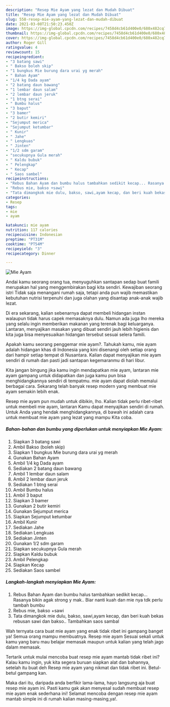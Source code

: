 ```yaml
---
description: "Resep Mie Ayam yang lezat dan Mudah Dibuat"
title: "Resep Mie Ayam yang lezat dan Mudah Dibuat"
slug: 558-resep-mie-ayam-yang-lezat-dan-mudah-dibuat
date: 2021-03-08T21:50:23.450Z
image: https://img-global.cpcdn.com/recipes/7458d4cb61d400e0/680x482cq70/mie-ayam-foto-resep-utama.jpg
thumbnail: https://img-global.cpcdn.com/recipes/7458d4cb61d400e0/680x482cq70/mie-ayam-foto-resep-utama.jpg
cover: https://img-global.cpcdn.com/recipes/7458d4cb61d400e0/680x482cq70/mie-ayam-foto-resep-utama.jpg
author: Roger Gill
ratingvalue: 4
reviewcount: 15
recipeingredient:
- "3 batang sawi"
- " Bakso boleh skip"
- "1 bungkus Mie burung dara urai yg merah"
- " Bahan Ayam"
- "1/4 kg Dada ayam"
- "2 batang daun bawang"
- "1 lembar daun salam"
- "2 lembar daun jeruk"
- "1 btng serai"
- " Bumbu halus"
- "3 baput"
- "3 bamer"
- "2 butir kemiri"
- "Sejumput merica"
- "Sejumput ketumbar"
- " Kunir"
- " Jahe"
- " Lengkuas"
- " Jinten"
- "1/2 sdm garam"
- "secukupnya Gula merah"
- " Kaldu bubuk"
- " Pelengkap"
- " Kecap"
- " Saos sambel"
recipeinstructions:
- "Rebus Bahan Ayam dan bumbu halus tambahkan sedikit kecap... Rasanya bikin agak strong y mak.. Biar nanti kuah dan mie nya tdk perlu tambah bumbu"
- "Rebus mie, bakso +sawi"
- "Tata dimangkok mie dulu, bakso, sawi,ayam kecap, dan beri kuah bekas rebusan sawi dan bakso.. Tambahkan saos sambal"
categories:
- Resep
tags:
- mie
- ayam

katakunci: mie ayam 
nutrition: 117 calories
recipecuisine: Indonesian
preptime: "PT31M"
cooktime: "PT54M"
recipeyield: "3"
recipecategory: Dinner

---
```



![Mie Ayam](https://img-global.cpcdn.com/recipes/7458d4cb61d400e0/680x482cq70/mie-ayam-foto-resep-utama.jpg)

Andai kamu seorang orang tua, menyuguhkan santapan sedap buat famili merupakan hal yang menggembirakan bagi kita sendiri. Kewajiban seorang istri Tidak saja menangani rumah saja, tetapi anda pun wajib memastikan kebutuhan nutrisi terpenuhi dan juga olahan yang disantap anak-anak wajib lezat.

Di era  sekarang, kalian sebenarnya dapat membeli hidangan instan walaupun tidak harus capek memasaknya dulu. Namun ada juga lho mereka yang selalu ingin memberikan makanan yang terenak bagi keluarganya. Lantaran, menyajikan masakan yang dibuat sendiri jauh lebih higienis dan kita juga bisa menyesuaikan hidangan tersebut sesuai selera famili. 



Apakah kamu seorang penggemar mie ayam?. Tahukah kamu, mie ayam adalah hidangan khas di Indonesia yang kini disenangi oleh setiap orang dari hampir setiap tempat di Nusantara. Kalian dapat menyajikan mie ayam sendiri di rumah dan pasti jadi santapan kegemaranmu di hari libur.

Kita jangan bingung jika kamu ingin mendapatkan mie ayam, lantaran mie ayam gampang untuk didapatkan dan juga kamu pun bisa menghidangkannya sendiri di tempatmu. mie ayam dapat diolah memalui berbagai cara. Sekarang telah banyak resep modern yang membuat mie ayam semakin lebih enak.

Resep mie ayam pun mudah untuk dibikin, lho. Kalian tidak perlu ribet-ribet untuk membeli mie ayam, lantaran Kamu dapat menyajikan sendiri di rumah. Untuk Anda yang hendak menghidangkannya, di bawah ini adalah cara untuk membuat mie ayam yang lezat yang mampu Kita coba.

<!--inarticleads1-->

##### Bahan-bahan dan bumbu yang diperlukan untuk menyiapkan Mie Ayam:

1. Siapkan 3 batang sawi
1. Ambil  Bakso (boleh skip)
1. Siapkan 1 bungkus Mie burung dara urai yg merah
1. Gunakan  Bahan Ayam
1. Ambil 1/4 kg Dada ayam
1. Sediakan 2 batang daun bawang
1. Ambil 1 lembar daun salam
1. Ambil 2 lembar daun jeruk
1. Sediakan 1 btng serai
1. Ambil  Bumbu halus
1. Ambil 3 baput
1. Siapkan 3 bamer
1. Gunakan 2 butir kemiri
1. Gunakan Sejumput merica
1. Siapkan Sejumput ketumbar
1. Ambil  Kunir
1. Sediakan  Jahe
1. Sediakan  Lengkuas
1. Sediakan  Jinten
1. Gunakan 1/2 sdm garam
1. Siapkan secukupnya Gula merah
1. Siapkan  Kaldu bubuk
1. Ambil  Pelengkap
1. Siapkan  Kecap
1. Sediakan  Saos sambel




<!--inarticleads2-->

##### Langkah-langkah menyiapkan Mie Ayam:

1. Rebus Bahan Ayam dan bumbu halus tambahkan sedikit kecap... Rasanya bikin agak strong y mak.. Biar nanti kuah dan mie nya tdk perlu tambah bumbu
1. Rebus mie, bakso +sawi
1. Tata dimangkok mie dulu, bakso, sawi,ayam kecap, dan beri kuah bekas rebusan sawi dan bakso.. Tambahkan saos sambal




Wah ternyata cara buat mie ayam yang enak tidak ribet ini gampang banget ya! Semua orang mampu membuatnya. Resep mie ayam Sesuai sekali untuk kamu yang baru mau belajar memasak maupun untuk kalian yang telah jago dalam memasak.

Tertarik untuk mulai mencoba buat resep mie ayam mantab tidak ribet ini? Kalau kamu ingin, yuk kita segera buruan siapkan alat dan bahannya, setelah itu buat deh Resep mie ayam yang nikmat dan tidak ribet ini. Betul-betul gampang kan. 

Maka dari itu, daripada anda berfikir lama-lama, hayo langsung aja buat resep mie ayam ini. Pasti kamu gak akan menyesal sudah membuat resep mie ayam enak sederhana ini! Selamat mencoba dengan resep mie ayam mantab simple ini di rumah kalian masing-masing,ya!.

